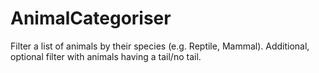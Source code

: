 # AnimalCategoriser
Filter a list of animals by their species (e.g. Reptile, Mammal). Additional, optional filter with animals having a tail/no tail. 
